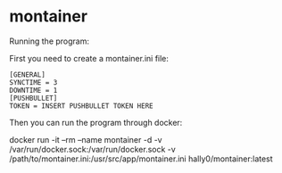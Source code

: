 # montainer

Running the program: 

First you need to create a montainer.ini file:
```
[GENERAL]
SYNCTIME = 3
DOWNTIME = 1
[PUSHBULLET]
TOKEN = INSERT PUSHBULLET TOKEN HERE
```

Then you can run the program through docker: 

docker run -it –rm –name montainer -d -v /var/run/docker.sock:/var/run/docker.sock -v /path/to/montainer.ini:/usr/src/app/montainer.ini hally0/montainer:latest
